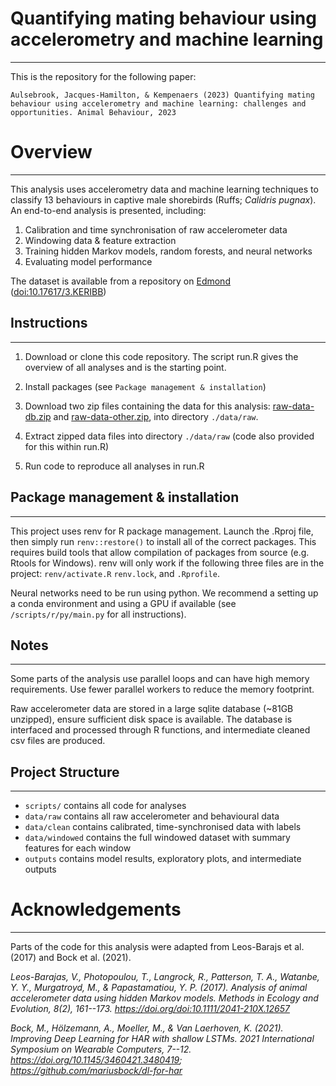 # Quantifying mating behaviour using accelerometry and machine learning

------------------------------------------------------------------------

This is the repository for the following paper:

`Aulsebrook, Jacques-Hamilton, & Kempenaers (2023) Quantifying mating behaviour using accelerometry and machine learning: challenges and opportunities. Animal Behaviour, 2023`

# Overview

------------------------------------------------------------------------

This analysis uses accelerometry data and machine learning techniques to classify 13 behaviours in captive male shorebirds (Ruffs; *Calidris pugnax*). An end-to-end analysis is presented, including:

1.  Calibration and time synchronisation of raw accelerometer data
2.  Windowing data & feature extraction
3.  Training hidden Markov models, random forests, and neural networks
4.  Evaluating model performance

The dataset is available from a repository on [Edmond](https://edmond.mpdl.mpg.de/privateurl.xhtml?token=3c5da533-d851-4988-994c-f984c5f1b1a4) (<doi:10.17617/3.KERIBB>)

## Instructions

------------------------------------------------------------------------

1.  Download or clone this code repository. The script run.R gives the overview of all analyses and is the starting point.

2.  Install packages (see `Package management & installation`)

3.  Download two zip files containing the data for this analysis: [raw-data-db.zip](https://edmond.mpdl.mpg.de/api/access/datafile/212351) and [raw-data-other.zip](https://edmond.mpdl.mpg.de/api/access/datafile/212350), into directory `./data/raw`.

4.  Extract zipped data files into directory `./data/raw` (code also provided for this within run.R)

5. Run code to reproduce all analyses in run.R

## Package management & installation

------------------------------------------------------------------------

This project uses renv for R package management. Launch the .Rproj file, then simply run `renv::restore()` to install all of the correct packages. This requires build tools that allow compilation of packages from source (e.g. Rtools for Windows). renv will only work if the following three files are in the project: `renv/activate.R` `renv.lock`, and `.Rprofile`.

Neural networks need to be run using python. We recommend a setting up a conda environment and using a GPU if available (see `/scripts/r/py/main.py` for all instructions).

## Notes

------------------------------------------------------------------------

Some parts of the analysis use parallel loops and can have high memory requirements. Use fewer parallel workers to reduce the memory footprint.

Raw accelerometer data are stored in a large sqlite database (\~81GB unzipped), ensure sufficient disk space is available. The database is interfaced and processed through R functions, and intermediate cleaned csv files are produced.

## Project Structure

------------------------------------------------------------------------

-   `scripts/` contains all code for analyses
-   `data/raw` contains all raw accelerometer and behavioural data
-   `data/clean` contains calibrated, time-synchronised data with labels
-   `data/windowed` contains the full windowed dataset with summary features for each window
-   `outputs` contains model results, exploratory plots, and intermediate outputs

# Acknowledgements

------------------------------------------------------------------------

Parts of the code for this analysis were adapted from Leos-Barajs et al. (2017) and Bock et al. (2021).

*Leos-Barajas, V., Photopoulou, T., Langrock, R., Patterson, T. A., Watanbe, Y. Y., Murgatroyd, M., & Papastamatiou, Y. P. (2017). Analysis of animal accelerometer data using hidden Markov models. Methods in Ecology and Evolution, 8(2), 161--173. <https://doi.org/doi:10.1111/2041-210X.12657>*

*Bock, M., Hölzemann, A., Moeller, M., & Van Laerhoven, K. (2021). Improving Deep Learning for HAR with shallow LSTMs. 2021 International Symposium on Wearable Computers, 7--12. <https://doi.org/10.1145/3460421.3480419>; <https://github.com/mariusbock/dl-for-har>*
